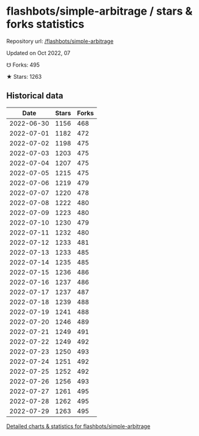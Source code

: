 # flashbots/simple-arbitrage / stars & forks statistics

Repository url: [/flashbots/simple-arbitrage](https://github.com/flashbots/simple-arbitrage)

Updated on Oct 2022, 07

☋ Forks: 495

★ Stars: 1263

## Historical data
| Date | Stars | Forks |
|------|-------|-------|
| 2022-06-30 | 1156 | 468 | 
| 2022-07-01 | 1182 | 472 | 
| 2022-07-02 | 1198 | 475 | 
| 2022-07-03 | 1203 | 475 | 
| 2022-07-04 | 1207 | 475 | 
| 2022-07-05 | 1215 | 475 | 
| 2022-07-06 | 1219 | 479 | 
| 2022-07-07 | 1220 | 478 | 
| 2022-07-08 | 1222 | 480 | 
| 2022-07-09 | 1223 | 480 | 
| 2022-07-10 | 1230 | 479 | 
| 2022-07-11 | 1232 | 480 | 
| 2022-07-12 | 1233 | 481 | 
| 2022-07-13 | 1233 | 485 | 
| 2022-07-14 | 1235 | 485 | 
| 2022-07-15 | 1236 | 486 | 
| 2022-07-16 | 1237 | 486 | 
| 2022-07-17 | 1237 | 487 | 
| 2022-07-18 | 1239 | 488 | 
| 2022-07-19 | 1241 | 488 | 
| 2022-07-20 | 1246 | 489 | 
| 2022-07-21 | 1249 | 491 | 
| 2022-07-22 | 1249 | 492 | 
| 2022-07-23 | 1250 | 493 | 
| 2022-07-24 | 1251 | 492 | 
| 2022-07-25 | 1252 | 492 | 
| 2022-07-26 | 1256 | 493 | 
| 2022-07-27 | 1261 | 495 | 
| 2022-07-28 | 1262 | 495 | 
| 2022-07-29 | 1263 | 495 | 


[Detailed charts & statistics for flashbots/simple-arbitrage](https://reviewgithub.com/rep/flashbots/simple-arbitrage)
